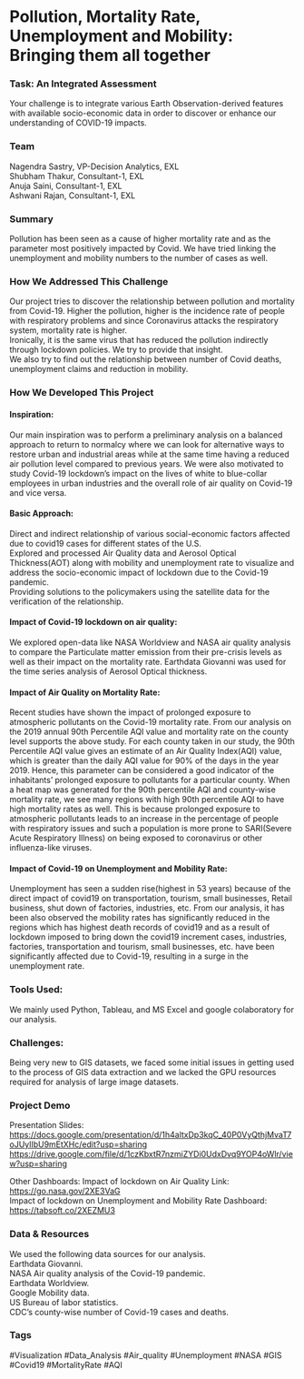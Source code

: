 # Pollution, Mortality Rate, Unemployment and Mobility: Bringing them all together

### Task: An Integrated Assessment
Your challenge is to integrate various Earth Observation-derived features with available socio-economic data in order to discover or enhance our understanding of COVID-19 impacts.

### Team
Nagendra Sastry, VP-Decision Analytics, EXL\
Shubham Thakur, Consultant-1, EXL\
Anuja Saini, Consultant-1, EXL\
Ashwani Rajan, Consultant-1, EXL

### Summary
Pollution has been seen as a cause of higher mortality rate and as the parameter most positively impacted by Covid. We have tried linking the unemployment and mobility numbers to the number of cases as well.

### How We Addressed This Challenge
Our project tries to discover the relationship between pollution and mortality from Covid-19. Higher the pollution, higher is the incidence rate of people with respiratory problems and since Coronavirus attacks the respiratory system, mortality rate is higher.\
Ironically, it is the same virus that has reduced the pollution indirectly through lockdown policies. We try to provide that insight.\
We also try to find out the relationship between number of Covid deaths, unemployment claims and reduction in mobility.

### How We Developed This Project

#### Inspiration: 
Our main inspiration was to perform a preliminary analysis on a balanced approach to return to normalcy where we can look for alternative ways to restore urban and industrial areas while at the same time having a reduced air pollution level compared to previous years. We were also motivated to study Covid-19 lockdown’s impact on the lives of white to blue-collar employees in urban industries and the overall role of air quality on Covid-19 and vice versa.

#### Basic Approach: 
Direct and indirect relationship of various social-economic factors affected due to covid19 cases for different states of the U.S.\
Explored and processed Air Quality data and Aerosol Optical Thickness(AOT) along with mobility and unemployment rate to visualize and address the socio-economic impact of lockdown due to the Covid-19 pandemic.\
Providing solutions to the policymakers using the satellite data for the verification of the relationship.

#### Impact of Covid-19 lockdown on air quality:
We explored open-data like NASA Worldview and NASA air quality analysis to compare the Particulate matter emission from their pre-crisis levels as well as their impact on the mortality rate. Earthdata Giovanni was used for the time series analysis of Aerosol Optical thickness.

#### Impact of Air Quality on Mortality Rate:
Recent studies have shown the impact of prolonged exposure to atmospheric pollutants on the Covid-19 mortality rate. From our analysis on the 2019 annual 90th Percentile AQI value and mortality rate on the county level supports the above study. For each county taken in our study, the 90th Percentile AQI value gives an estimate of an Air Quality Index(AQI) value, which is greater than the daily AQI value for 90% of the days in the year 2019. Hence, this parameter can be considered a good indicator of the inhabitants’ prolonged exposure to pollutants for a particular county. When a heat map was generated for the 90th percentile AQI and county-wise mortality rate, we see many regions with high 90th percentile AQI to have high mortality rates as well. This is because prolonged exposure to atmospheric pollutants leads to an increase in the percentage of people with respiratory issues and such a population is more prone to SARI(Severe Acute Respiratory Illness) on being exposed to coronavirus or other influenza-like viruses.

#### Impact of Covid-19 on Unemployment and Mobility Rate:
Unemployment has seen a sudden rise(highest in 53 years) because of the direct impact of covid19 on transportation, tourism, small businesses, Retail business, shut down of factories, industries, etc. From our analysis, it has been also observed the mobility rates has significantly reduced in the regions which has highest death records of covid19 and as a result of lockdown imposed to bring down the covid19 increment cases, industries, factories, transportation and tourism, small businesses, etc. have been significantly affected due to Covid-19, resulting in a surge in the unemployment rate.

### Tools Used:
We mainly used Python, Tableau, and MS Excel and google colaboratory for our analysis.

### Challenges:
Being very new to GIS datasets, we faced some initial issues in getting used to the process of GIS data extraction and we lacked the GPU resources required for analysis of large image datasets.

### Project Demo
Presentation Slides:
https://docs.google.com/presentation/d/1h4altxDp3kqC_40P0VyQthjMvaT7oJUylIbU9mEtXHc/edit?usp=sharing \
https://drive.google.com/file/d/1czKbxtR7nzmiZYDi0UdxDvq9YOP4oWlr/view?usp=sharing

Other Dashboards:
Impact of lockdown on Air Quality Link: https://go.nasa.gov/2XE3VaG \
Impact of lockdown on Unemployment and Mobility Rate Dashboard: https://tabsoft.co/2XEZMU3 

### Data & Resources
We used the following data sources for our analysis.\
Earthdata Giovanni.\
NASA Air quality analysis of the Covid-19 pandemic.\
Earthdata Worldview.\
Google Mobility data.\
US Bureau of labor statistics.\
CDC’s county-wise number of Covid-19 cases and deaths.

### Tags
#Visualization #Data_Analysis #Air_quality #Unemployment #NASA #GIS #Covid19 #MortalityRate #AQI

